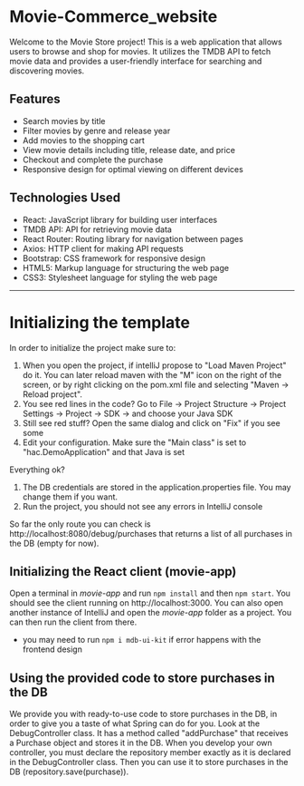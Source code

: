 # Movie-Commerce_website
Welcome to the Movie Store project! This is a web application that allows users to browse and shop for movies. It utilizes the TMDB API to fetch movie data and provides a user-friendly interface for searching and discovering movies.

## Features

- Search movies by title
- Filter movies by genre and release year
- Add movies to the shopping cart
- View movie details including title, release date, and price
- Checkout and complete the purchase
- Responsive design for optimal viewing on different devices

## Technologies Used

- React: JavaScript library for building user interfaces
- TMDB API: API for retrieving movie data
- React Router: Routing library for navigation between pages
- Axios: HTTP client for making API requests
- Bootstrap: CSS framework for responsive design
- HTML5: Markup language for structuring the web page
- CSS3: Stylesheet language for styling the web page

---------------------


# Initializing the template

In order to initialize the project make sure to:

1. When you open the project, if intelliJ propose to "Load Maven Project" do it. You can later reload maven with the "M" icon on the right of the screen, or by right clicking on the pom.xml file and selecting "Maven -> Reload project".
2. You see red lines in the code? Go to File -> Project Structure -> Project Settings -> Project -> SDK -> and choose your Java SDK
3. Still see red stuff? Open the same dialog and click on "Fix" if you see some
4. Edit your configuration. Make sure the "Main class" is set to "hac.DemoApplication" and that Java is set

Everything ok?
1. The DB credentials are stored in the application.properties file. You may change them if you want.
2. Run the project, you should not see any errors in IntelliJ console

So far the only route you can check is http://localhost:8080/debug/purchases
that returns a list of all purchases in the DB (empty for now).

## Initializing the React client (movie-app)

Open a terminal in *movie-app* and run `npm install` and then `npm start`. You should see the client running on http://localhost:3000.
You can also open another instance of IntelliJ and open the *movie-app* folder as a project. You can then run the client from there.

- you may need to run `npm i mdb-ui-kit` if error happens with the frontend design

## Using the provided code to store purchases in the DB

We provide you with ready-to-use code to store purchases in the DB, in order to give you a taste of what Spring can do for you.
Look at the DebugController class. It has a method called "addPurchase" that receives a Purchase object and stores it in the DB.
When you develop your own controller, you must declare the repository member exactly as it is declared in the DebugController class.
Then you can use it to store purchases in the DB (repository.save(purchase)).
